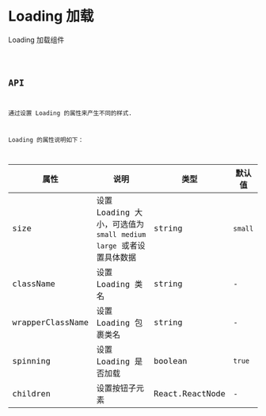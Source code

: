 # Loading 加载

Loading 加载组件

<code src="./demo/Basic.tsx">

## API

通过设置 Loading 的属性来产生不同的样式.

Loading 的属性说明如下：

| 属性             | 说明                                                                  | 类型            | 默认值  |
| ---------------- | --------------------------------------------------------------------- | --------------- | ------- |
| size             | 设置 Loading 大小，可选值为 `small` `medium` `large` 或者设置具体数据 | string          | `small` |
| className        | 设置 Loading 类名                                                     | string          | -       |
| wrapperClassName | 设置 Loading 包裹类名                                                 | string          | -       |
| spinning         | 设置 Loading 是否加载                                                 | boolean         | `true`  |
| children         | 设置按钮子元素                                                        | React.ReactNode | -       |
